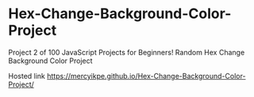 # Hex-Change-Background-Color-Project
Project 2 of 100 JavaScript Projects for Beginners!  Random Hex Change Background Color Project

Hosted link https://mercyikpe.github.io/Hex-Change-Background-Color-Project/
